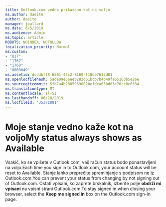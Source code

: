 ```yaml
---
title: Outlook.com vedno prikazano kot na voljo
ms.author: daeite
author: daeite
manager: joallard
ms.date: 6/5/2019
ms.audience: Admin
ms.topic: article
ROBOTS: NOINDEX, NOFOLLOW
localization_priority: Normal
ms.custom:
- "817"
- "1767"
- "1768"
- "8000049"
ms.assetid: dcddbff8-6501-45c2-8169-f18de7613d81
ms.openlocfilehash: 5ade09e56eeb283d61bcb7b4b49fa65103b5e26e
ms.sourcegitcommit: 5fb7a4b28859690020efdea630d03e70cc0e6334
ms.translationtype: MT
ms.contentlocale: sl-SI
ms.lasthandoff: 06/28/2019
ms.locfileid: "35371881"
---
```

# <a name="my-status-always-shows-as-available"></a><span data-ttu-id="47217-102">Moje stanje vedno kaže kot na voljo</span><span class="sxs-lookup"><span data-stu-id="47217-102">My status always shows as Available</span></span>

<span data-ttu-id="47217-103">Vsakič, ko se vpišete v Outlook.com, vaš račun status bodo ponastavljeni na voljo.</span><span class="sxs-lookup"><span data-stu-id="47217-103">Each time you sign in to Outlook.com, your account status will be reset to Available.</span></span> <span data-ttu-id="47217-104">Stanje lahko preprečite spreminjanje s podpisom ne iz Outlook.com.</span><span class="sxs-lookup"><span data-stu-id="47217-104">You can prevent your status from changing by not signing out of Outlook.com.</span></span> <span data-ttu-id="47217-105">Ostati vpisani, ko zaprete brskalnik, izberite polje **obdrži mi vpisani** na vpisni strani Outlook.com.</span><span class="sxs-lookup"><span data-stu-id="47217-105">To stay signed in when closing your browser, select the **Keep me signed in** box on the Outlook.com sign-in page.</span></span>

